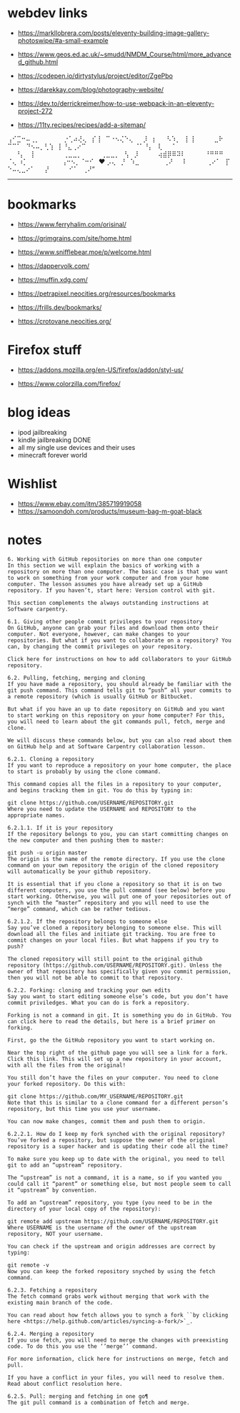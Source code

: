 

# webdev links

+ https://markllobrera.com/posts/eleventy-building-image-gallery-photoswipe/#a-small-example

+ https://www.geos.ed.ac.uk/~smudd/NMDM_Course/html/more_advanced_github.html

+ https://codepen.io/dirtystylus/project/editor/ZgePbo

+ https://darekkay.com/blog/photography-website/

+ https://dev.to/derrickreimer/how-to-use-webpack-in-an-eleventy-project-272

+ https://11ty.recipes/recipes/add-a-sitemap/

⢠⠊⣉⠒⠤⢀⡀          ⡐⢁⠴⢜⢄
 ⡎⢸  ⠉⠐⠢⢌⠑⢄    ⡸  ⡆    ⠣⠱⡀
 ⡇⢸        ⣀⠗  ⠉⠉⠁  ⠙⠢⠤⡀⢃⢱
 ⡇⠘⣄⢀⠔⠉                    ⠈⠁⠘⡄
 ⢇    ⠁                          ⠘⡄
 ⢸            ⢀⣀⣀⡀        ⢀⣀⣀⡀  ⢣
 ⡸        ⢴⣾⡿⠿⠽⠇        ⠘⠛⠛⠛  ⠈⢄
⠰⡁              ⢠⠒⠢⡀⠈⠒⠊  ❤ ⡠⢄  ⡘
 ⠱⣀          ⢀⠜    ⠇        ⢀⠔⠁  ⡏
⠑⠤⢄⣀⠔⠁    ⡜        ⠊⠁  ⢀⠜”


---
 # bookmarks

+ https://www.ferryhalim.com/orisinal/

+ https://grimgrains.com/site/home.html

+ https://www.snifflebear.moe/p/welcome.html

+ https://dappervolk.com/

+ https://muffin.xdg.com/

+ https://petrapixel.neocities.org/resources/bookmarks

+ https://frills.dev/bookmarks/

+ https://crotovane.neocities.org/

# Firefox stuff

+ https://addons.mozilla.org/en-US/firefox/addon/styl-us/

+ https://www.colorzilla.com/firefox/

# blog ideas

- ipod jailbreaking
- kindle jailbreaking DONE
- all my single use devices and their uses
- minecraft forever world

# Wishlist 

- https://www.ebay.com/itm/385719919058
- https://samoondoh.com/products/museum-bag-m-goat-black

# notes

``` 
6. Working with GitHub repositories on more than one computer
In this section we will explain the basics of working with a repository on more than one computer. The basic case is that you want to work on something from your work computer and from your home computer. The lesson assumes you have already set up a GitHub repository. If you haven’t, start here: Version control with git.

This section complements the always outstanding instructions at Software carpentry.

6.1. Giving other people commit privileges to your repository
On GitHub, anyone can grab your files and download them onto their computer. Not everyone, however, can make changes to your repositories. But what if you want to collaborate on a repository? You can, by changing the commit privileges on your repository.

Click here for instructions on how to add collaborators to your GitHub repository.

6.2. Pulling, fetching, merging and cloning
If you have made a repository, you should already be familiar with the git push command. This command tells git to “push” all your commits to a remote repository (which is usually GitHub or Bitbucket.

But what if you have an up to date repository on GitHub and you want to start working on this repository on your home computer? For this, you will need to learn about the git commands pull, fetch, merge and clone.

We will discuss these commands below, but you can also read about them on GitHub help and at Software Carpentry collaboration lesson.

6.2.1. Cloning a repository
If you want to reproduce a repository on your home computer, the place to start is probably by using the clone command.

This command copies all the files in a repository to your computer, and begins tracking them in git. You do this by typing in:

git clone https://github.com/USERNAME/REPOSITORY.git
Where you need to update the USERNAME and REPOSITORY to the appropriate names.

6.2.1.1. If it is your repository
If the repository belongs to you, you can start committing changes on the new computer and then pushing them to master:

git push -u origin master
The origin is the name of the remote directory. If you use the clone command on your own repository the origin of the cloned repository will automatically be your github repository.

It is essential that if you clone a repository so that it is on two different computers, you use the pull command (see below) before you start working. Otherwise, you will put one of your repositories out of synch with the “master” repository and you will need to use the “merge” command, which can be rather tedious.

6.2.1.2. If the repository belongs to someone else
Say you’ve cloned a repository belonging to someone else. This will download all the files and initiate git tracking. You are free to commit changes on your local files. But what happens if you try to push?

The cloned repository will still point to the original github repository (https://github.com/USERNAME/REPOSITORY.git). Unless the owner of that repository has specifically given you commit permission, then you will not be able to commit to that repository.

6.2.2. Forking: cloning and tracking your own edits
Say you want to start editing someone else’s code, but you don’t have commit priviledges. What you can do is fork a repository.

Forking is not a command in git. It is something you do in GitHub. You can click here to read the details, but here is a brief primer on forking.

First, go the the GitHub repository you want to start working on.

Near the top right of the github page you will see a link for a fork. Click this link. This will set up a new repository in your account, with all the files from the original!

You still don’t have the files on your computer. You need to clone your forked repository. Do this with:

git clone https://github.com/MY_USERNAME/REPOSITORY.git
Note that this is similar to a clone command for a different person’s repository, but this time you use your username.

You can now make changes, commit them and push them to origin.

6.2.2.1. How do I keep my fork synched with the original repository?
You’ve forked a repository, but suppose the owner of the original repository is a super hacker and is updating their code all the time?

To make sure you keep up to date with the original, you need to tell git to add an “upstream” repository.

The “upstream” is not a command, it is a name, so if you wanted you could call it “parent” or something else, but most people seem to call it “upstream” by convention.

To add an “upstream” repository, you type (you need to be in the directory of your local copy of the repository):

git remote add upstream https://github.com/USERNAME/REPOSITORY.git
Where USERNAME is the username of the owner of the upstream repository, NOT your username.

You can check if the upstream and origin addresses are correct by typing:

git remote -v
Now you can keep the forked repository snyched by using the fetch command.

6.2.3. Fetching a repository
The fetch command grabs work without merging that work with the existing main branch of the code.

You can read about how fetch allows you to synch a fork ``by clicking here <https://help.github.com/articles/syncing-a-fork/>`_.

6.2.4. Merging a repository
If you use fetch, you will need to merge the changes with preexisting code. To do this you use the ‘’merge’’ command.

For more information, click here for instructions on merge, fetch and pull.

If you have a conflict in your files, you will need to resolve them. Read about conflict resolution here.

6.2.5. Pull: merging and fetching in one go¶
The git pull command is a combination of fetch and merge.
```

# 